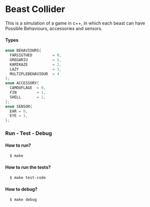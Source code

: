 # Beast Collider

This is a simulation of a game in c++, in which each beast can have Possible  Behaviours,
accessories and sensors.

#### Types
```c++
enum BEHAVIOURS{
  FARSIGTHED         = 0,
  GREGARIU           = 1,
  KAMIKAZE           = 2,
  LAZY               = 3,
  MULTIPLEBEHAVIOUR  = 4
};
enum ACCESSORY{
  CAMOUFLAGE  = 0,
  FIN         = 1,
  SHELL       = 2,
};
enum SENSOR{
  EAR = 0,
  EYE = 1,
};
```

### Run - Test - Debug

#### How to run?
```sh
  $ make
```
#### How to run the tests?
```sh
  $ make test-code
```
#### How to debug?
```sh
  $ make debug
```
